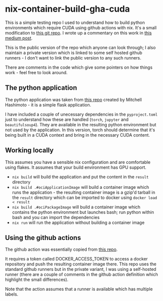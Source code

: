 # nix-container-build-gha-cuda

This is a simple testing repo I used to understand how to build python environments which require CUDA
using github actions with nix. It's a small modification to [this git repo](https://github.com/seanrmurphy/nix-container-build-gha). I wrote up a commentary on this 
work in [this medium post](https://medium.com/@seanrmurphy/building-container-images-using-nix-and-github-actions-ba548ab9080d).

This is the public version of the repo which anyone can look through; I also maintain a private version 
which is linked to some self hosted github runners - I don't want to link the public version to any such
runners.

There are comments in the code which give some pointers on how things work - feel free to look around.

## The python application

The python application was taken from [this repo](https://github.com/mitchellh/flask-nix-example) created by Mitchell Hashimoto - it is a simple flask application. 

I have included a couple of unecessary dependencies in the `pyproject.toml` just to understand how these are
handled (`torch`, `jupyter` and `beautifulsoup4`). They are available in the resulting python environment but not used by the application.
In this version, torch should determine that it's being built in a CUDA context and bring in the necessary CUDA content.

## Working locally

This assumes you have a sensible nix configuration and are comfortable using flakes. It assumes that your build environment 
has GPU support.

- `nix build` will build the application and put the content in the `result` directory
- `nix build .#ociApplicationImage` will build a container image which runs the application - the resulting container image is a gzip'd tarball in the `result` directory which can be imported to docker using `docker load < result`
- `nix build .#ociPackageImage` will build a container image which contains the python environment but launches bash; run python within bash and you can import the dependencies
- `nix run` will run the application without building a container image

## Using the github actions

The github action was essentially copied from [this repo](https://github.com/wagdav/thewagner.net).

It requires a token called DOCKER_ACCESS_TOKEN to access a docker repository and push the resulting container image there. This repo uses the standard github runners but in the private variant, I was using a self-hosted runner (there are a couple of comments in the github action definition which highlight the small differences).

Note that the action assumes that a runner is available which has multiple labels.
